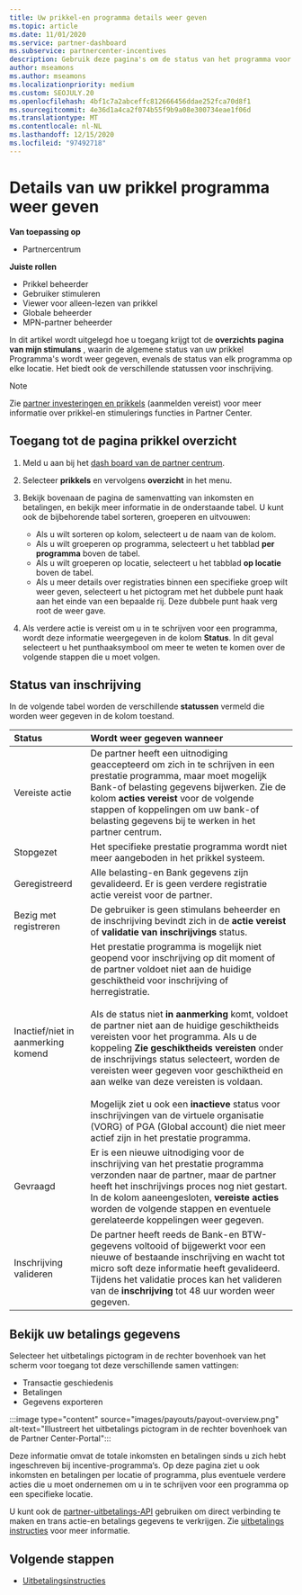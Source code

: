 ```yaml
---
title: Uw prikkel-en programma details weer geven
ms.topic: article
ms.date: 11/01/2020
ms.service: partner-dashboard
ms.subservice: partnercenter-incentives
description: Gebruik deze pagina's om de status van het programma voor prikkels weer te geven en te beheren
author: mseamons
ms.author: mseamons
ms.localizationpriority: medium
ms.custom: SEOJULY.20
ms.openlocfilehash: 4bf1c7a2abceffc812666456ddae252fca70d8f1
ms.sourcegitcommit: 4e36d1a4ca2f074b55f9b9a08e300734eae1f06d
ms.translationtype: MT
ms.contentlocale: nl-NL
ms.lasthandoff: 12/15/2020
ms.locfileid: "97492718"
---
```

# <a name="view-your-incentives-program-details"></a>Details van uw prikkel programma weer geven

**Van toepassing op**

- Partnercentrum

**Juiste rollen**

- Prikkel beheerder
- Gebruiker stimuleren
- Viewer voor alleen-lezen van prikkel
- Globale beheerder
- MPN-partner beheerder

In dit artikel wordt uitgelegd hoe u toegang krijgt tot de **overzichts pagina van mijn stimulans** , waarin de algemene status van uw prikkel Programma's wordt weer gegeven, evenals de status van elk programma op elke locatie. Het biedt ook de verschillende statussen voor inschrijving. 

>[!NOTE]
>Zie [partner investeringen en prikkels](https://partner.microsoft.com/membership/partner-incentives) (aanmelden vereist) voor meer informatie over prikkel-en stimulerings functies in Partner Center.

## <a name="access-the-incentives-overview-page"></a>Toegang tot de pagina prikkel overzicht

1. Meld u aan bij het [dash board van de partner centrum](https://partner.microsoft.com/dashboard).
1. Selecteer **prikkels** en vervolgens **overzicht** in het menu.
1. Bekijk bovenaan de pagina de samenvatting van inkomsten en betalingen, en bekijk meer informatie in de onderstaande tabel. U kunt ook de bijbehorende tabel sorteren, groeperen en uitvouwen:

   - Als u wilt sorteren op kolom, selecteert u de naam van de kolom.
   - Als u wilt groeperen op programma, selecteert u het tabblad **per programma** boven de tabel.
   - Als u wilt groeperen op locatie, selecteert u het tabblad **op locatie** boven de tabel.
   - Als u meer details over registraties binnen een specifieke groep wilt weer geven, selecteert u het pictogram met het dubbele punt haak aan het einde van een bepaalde rij. Deze dubbele punt haak verg root de weer gave.
1. Als verdere actie is vereist om u in te schrijven voor een programma, wordt deze informatie weergegeven in de kolom **Status**. In dit geval selecteert u het punthaaksymbool om meer te weten te komen over de volgende stappen die u moet volgen.

## <a name="enrollment-status"></a>Status van inschrijving

In de volgende tabel worden de verschillende **statussen** vermeld die worden weer gegeven in de kolom toestand.

| **Status**         | **Wordt weer gegeven wanneer** |
|:------------------------------------|:------------------|
| Vereiste actie  | De partner heeft een uitnodiging geaccepteerd om zich in te schrijven in een prestatie programma, maar moet mogelijk Bank-of belasting gegevens bijwerken. Zie de kolom **acties vereist** voor de volgende stappen of koppelingen om uw bank-of belasting gegevens bij te werken in het partner centrum. |
| Stopgezet  | Het specifieke prestatie programma wordt niet meer aangeboden in het prikkel systeem. |
| Geregistreerd  | Alle belasting-en Bank gegevens zijn gevalideerd. Er is geen verdere registratie actie vereist voor de partner. |
| Bezig met registreren  | De gebruiker is geen stimulans beheerder en de inschrijving bevindt zich in de **actie vereist** of **validatie van inschrijvings** status.|
| Inactief/niet in aanmerking komend | Het prestatie programma is mogelijk niet geopend voor inschrijving op dit moment of de partner voldoet niet aan de huidige geschiktheid voor inschrijving of herregistratie. <br><br> Als de status niet **in aanmerking** komt, voldoet de partner niet aan de huidige geschiktheids vereisten voor het programma. Als u de koppeling **Zie geschiktheids vereisten** onder de inschrijvings status selecteert, worden de vereisten weer gegeven voor geschiktheid en aan welke van deze vereisten is voldaan. <br><br> Mogelijk ziet u ook een **inactieve** status voor inschrijvingen van de virtuele organisatie (VORG) of PGA (Global account) die niet meer actief zijn in het prestatie programma.  |
| Gevraagd  | Er is een nieuwe uitnodiging voor de inschrijving van het prestatie programma verzonden naar de partner, maar de partner heeft het inschrijvings proces nog niet gestart. In de kolom aaneengesloten, **vereiste acties** worden de volgende stappen en eventuele gerelateerde koppelingen weer gegeven.  |
| Inschrijving valideren  | De partner heeft reeds de Bank-en BTW-gegevens voltooid of bijgewerkt voor een nieuwe of bestaande inschrijving en wacht tot micro soft deze informatie heeft gevalideerd. Tijdens het validatie proces kan het valideren van de **inschrijving** tot 48 uur worden weer gegeven.  |

## <a name="see-your-payment-information"></a>Bekijk uw betalings gegevens

Selecteer het uitbetalings pictogram in de rechter bovenhoek van het scherm voor toegang tot deze verschillende samen vattingen:

- Transactie geschiedenis
- Betalingen
- Gegevens exporteren

:::image type="content" source="images/payouts/payout-overview.png" alt-text="Illustreert het uitbetalings pictogram in de rechter bovenhoek van de Partner Center-Portal":::

Deze informatie omvat de totale inkomsten en betalingen sinds u zich hebt ingeschreven bij incentive-programma‘s. Op deze pagina ziet u ook inkomsten en betalingen per locatie of programma, plus eventuele verdere acties die u moet ondernemen om u in te schrijven voor een programma op een specifieke locatie. 

U kunt ook de [partner-uitbetalings-API](https://apidocs.microsoft.com/services/partnerpayouts) gebruiken om direct verbinding te maken en trans actie-en betalings gegevens te verkrijgen. Zie [uitbetalings instructies](payout-statement.md) voor meer informatie.

## <a name="next-steps"></a>Volgende stappen
- [Uitbetalingsinstructies](payout-statement.md)
